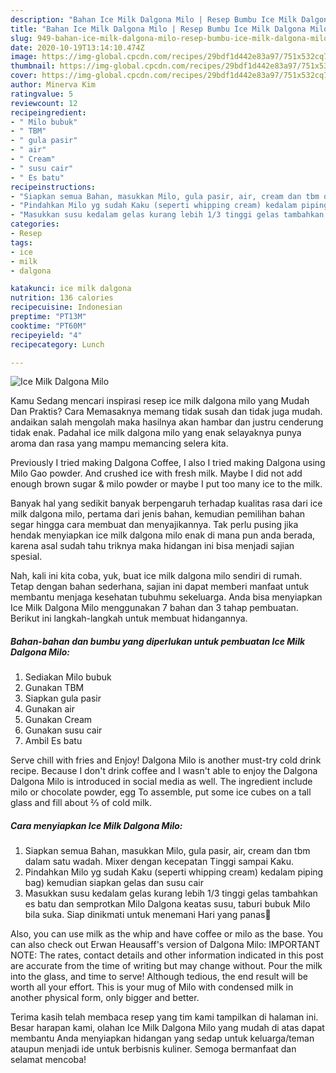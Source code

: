 ```yaml
---
description: "Bahan Ice Milk Dalgona Milo | Resep Bumbu Ice Milk Dalgona Milo Yang Bisa Manjain Lidah"
title: "Bahan Ice Milk Dalgona Milo | Resep Bumbu Ice Milk Dalgona Milo Yang Bisa Manjain Lidah"
slug: 949-bahan-ice-milk-dalgona-milo-resep-bumbu-ice-milk-dalgona-milo-yang-bisa-manjain-lidah
date: 2020-10-19T13:14:10.474Z
image: https://img-global.cpcdn.com/recipes/29bdf1d442e83a97/751x532cq70/ice-milk-dalgona-milo-foto-resep-utama.jpg
thumbnail: https://img-global.cpcdn.com/recipes/29bdf1d442e83a97/751x532cq70/ice-milk-dalgona-milo-foto-resep-utama.jpg
cover: https://img-global.cpcdn.com/recipes/29bdf1d442e83a97/751x532cq70/ice-milk-dalgona-milo-foto-resep-utama.jpg
author: Minerva Kim
ratingvalue: 5
reviewcount: 12
recipeingredient:
- " Milo bubuk"
- " TBM"
- " gula pasir"
- " air"
- " Cream"
- " susu cair"
- " Es batu"
recipeinstructions:
- "Siapkan semua Bahan, masukkan Milo, gula pasir, air, cream dan tbm dalam satu wadah. Mixer dengan kecepatan Tinggi sampai Kaku."
- "Pindahkan Milo yg sudah Kaku (seperti whipping cream) kedalam piping bag) kemudian siapkan gelas dan susu cair"
- "Masukkan susu kedalam gelas kurang lebih 1/3 tinggi gelas tambahkan es batu dan semprotkan Milo Dalgona keatas susu, taburi bubuk Milo bila suka. Siap dinikmati untuk menemani Hari yang panas🤤"
categories:
- Resep
tags:
- ice
- milk
- dalgona

katakunci: ice milk dalgona 
nutrition: 136 calories
recipecuisine: Indonesian
preptime: "PT13M"
cooktime: "PT60M"
recipeyield: "4"
recipecategory: Lunch

---
```



![Ice Milk Dalgona Milo](https://img-global.cpcdn.com/recipes/29bdf1d442e83a97/751x532cq70/ice-milk-dalgona-milo-foto-resep-utama.jpg)

Kamu Sedang mencari inspirasi resep ice milk dalgona milo yang Mudah Dan Praktis? Cara Memasaknya memang tidak susah dan tidak juga mudah. andaikan salah mengolah maka hasilnya akan hambar dan justru cenderung tidak enak. Padahal ice milk dalgona milo yang enak selayaknya punya aroma dan rasa yang mampu memancing selera kita.

Previously I tried making Dalgona Coffee, I also I tried making Dalgona using Milo Gao powder. And crushed ice with fresh milk. Maybe I did not add enough brown sugar &amp; milo powder or maybe I put too many ice to the milk.

Banyak hal yang sedikit banyak berpengaruh terhadap kualitas rasa dari ice milk dalgona milo, pertama dari jenis bahan, kemudian pemilihan bahan segar hingga cara membuat dan menyajikannya. Tak perlu pusing jika hendak menyiapkan ice milk dalgona milo enak di mana pun anda berada, karena asal sudah tahu triknya maka hidangan ini bisa menjadi sajian spesial.


Nah, kali ini kita coba, yuk, buat ice milk dalgona milo sendiri di rumah. Tetap dengan bahan sederhana, sajian ini dapat memberi manfaat untuk membantu menjaga kesehatan tubuhmu sekeluarga. Anda bisa menyiapkan Ice Milk Dalgona Milo menggunakan 7 bahan dan 3 tahap pembuatan. Berikut ini langkah-langkah untuk membuat hidangannya.

<!--inarticleads1-->

##### Bahan-bahan dan bumbu yang diperlukan untuk pembuatan Ice Milk Dalgona Milo:

1. Sediakan  Milo bubuk
1. Gunakan  TBM
1. Siapkan  gula pasir
1. Gunakan  air
1. Gunakan  Cream
1. Gunakan  susu cair
1. Ambil  Es batu


Serve chill with fries and Enjoy! Dalgona Milo is another must-try cold drink recipe. Because I don&#39;t drink coffee and I wasn&#39;t able to enjoy the Dalgona Dalgona Milo is introduced in social media as well. The ingredient include milo or chocolate powder, egg To assemble, put some ice cubes on a tall glass and fill about ⅔ of cold milk. 

<!--inarticleads2-->

##### Cara menyiapkan Ice Milk Dalgona Milo:

1. Siapkan semua Bahan, masukkan Milo, gula pasir, air, cream dan tbm dalam satu wadah. Mixer dengan kecepatan Tinggi sampai Kaku.
1. Pindahkan Milo yg sudah Kaku (seperti whipping cream) kedalam piping bag) kemudian siapkan gelas dan susu cair
1. Masukkan susu kedalam gelas kurang lebih 1/3 tinggi gelas tambahkan es batu dan semprotkan Milo Dalgona keatas susu, taburi bubuk Milo bila suka. Siap dinikmati untuk menemani Hari yang panas🤤


Also, you can use milk as the whip and have coffee or milo as the base. You can also check out Erwan Heausaff&#39;s version of Dalgona Milo: IMPORTANT NOTE: The rates, contact details and other information indicated in this post are accurate from the time of writing but may change without. Pour the milk into the glass, and time to serve! Although tedious, the end result will be worth all your effort. This is your mug of Milo with condensed milk in another physical form, only bigger and better. 

Terima kasih telah membaca resep yang tim kami tampilkan di halaman ini. Besar harapan kami, olahan Ice Milk Dalgona Milo yang mudah di atas dapat membantu Anda menyiapkan hidangan yang sedap untuk keluarga/teman ataupun menjadi ide untuk berbisnis kuliner. Semoga bermanfaat dan selamat mencoba!
